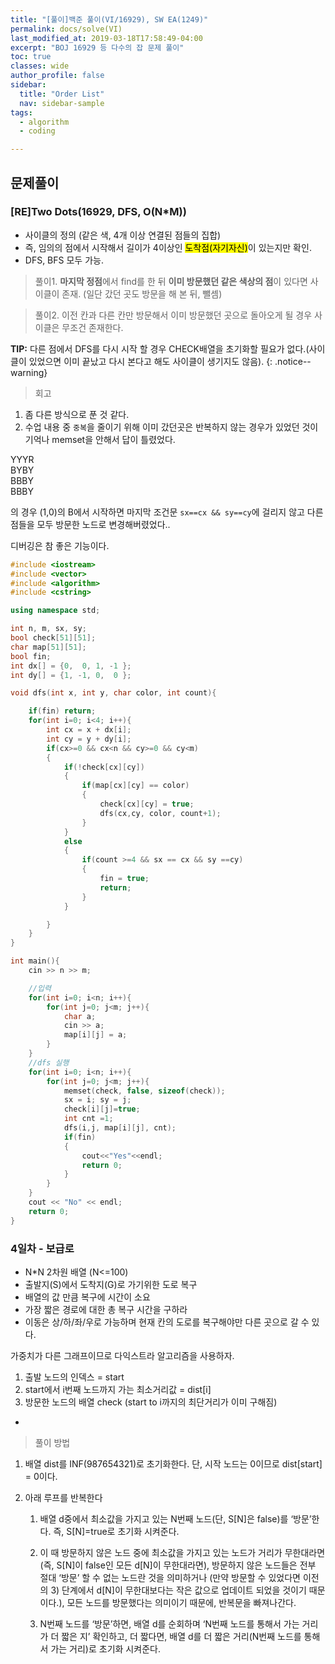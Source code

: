 ```yaml
---
title: "[풀이]백준 풀이(VI/16929), SW EA(1249)"
permalink: docs/solve(VI)
last_modified_at: 2019-03-18T17:58:49-04:00
excerpt: "BOJ 16929 등 다수의 잡 문제 풀이"
toc: true
classes: wide
author_profile: false
sidebar:
  title: "Order List"
  nav: sidebar-sample
tags:
  - algorithm
  - coding

---
```



## 문제풀이

### [RE]Two Dots(16929, DFS, O(N*M))

- 사이클의 정의 (같은 색, 4개 이상 연결된 점들의 집합)
- 즉, 임의의 점에서 시작해서 길이가 4이상인 <mark>도착점(자기자신)</mark>이 있는지만 확인.
- DFS, BFS 모두 가능.

> 풀이1. **마지막 정점**에서 find를 한 뒤 **이미 방문했던 같은 색상의 점**이 있다면 사이클이 존재. (일단 갔던 곳도 방문을 해 본 뒤, 뺄셈)

> 풀이2. 이전 칸과 다른 칸만 방문해서 이미 방문했던 곳으로 돌아오게 될 경우 사이클은 무조건 존재한다.

**TIP:** 다른 점에서 DFS를 다시 시작 할 경우 CHECK배열을 초기화할 필요가 없다.(사이클이 있었으면 이미 끝났고 다시 본다고 해도 사이클이 생기지도 않음).
{: .notice--warning}

> 회고

1. 좀 다른 방식으로 푼 것 같다.
2. 수업 내용 중 `중복`을 줄이기 위해 이미 갔던곳은 반복하지 않는 경우가 있었던 것이 기억나 memset을 안해서 답이 틀렸었다.

YYYR   
BYBY    
BBBY    
BBBY   

의 경우 (1,0)의 B에서 시작하면 마지막 조건문 `sx==cx && sy==cy`에 걸리지 않고 다른 점들을 모두 방문한 노드로 변경해버렸었다..

디버깅은 참 좋은 기능이다.

```c++
#include <iostream>
#include <vector>
#include <algorithm>
#include <cstring>

using namespace std;

int n, m, sx, sy;
bool check[51][51];
char map[51][51];
bool fin;
int dx[] = {0,  0, 1, -1 };
int dy[] = {1, -1, 0,  0 };

void dfs(int x, int y, char color, int count){

	if(fin) return;
	for(int i=0; i<4; i++){
		int cx = x + dx[i];
		int cy = y + dy[i];
		if(cx>=0 && cx<n && cy>=0 && cy<m)
		{
			if(!check[cx][cy])
			{
				if(map[cx][cy] == color)
				{
					check[cx][cy] = true;
					dfs(cx,cy, color, count+1);
				}
			}
			else
			{
				if(count >=4 && sx == cx && sy ==cy)
				{
					fin = true;
					return;
				}
			}

		}
	}
}

int main(){
	cin >> n >> m;

	//입력
	for(int i=0; i<n; i++){
		for(int j=0; j<m; j++){
			char a;
			cin >> a;
			map[i][j] = a;
		}
	}
	//dfs 실행
	for(int i=0; i<n; i++){
		for(int j=0; j<m; j++){
			memset(check, false, sizeof(check));
			sx = i; sy = j;
			check[i][j]=true;
			int cnt =1;
			dfs(i,j, map[i][j], cnt);
			if(fin)
			{
				cout<<"Yes"<<endl;
				return 0;
			}
		}
	}
	cout << "No" << endl;
	return 0;
}


```


### 4일차 - 보급로

- N*N 2차원 배열 (N<=100)
- 출발지(S)에서 도착지(G)로 가기위한 도로 복구
- 배열의 값 만큼 복구에 시간이 소요
- 가장 짧은 경로에 대한 총 복구 시간을 구하라
- 이동은 상/하/좌/우로 가능하며 현재 칸의 도로를 복구해야만 다른 곳으로 갈 수 있다.

가중치가 다른 그래프이므로 다익스트라 알고리즘을 사용하자.

1. 출발 노드의 인덱스 = start
2. start에서 i번째 노드까지 가는 최소거리값 = dist[i]
3. 방문한 노드의 배열 check (start to i까지의 최단거리가 이미 구해짐)
-

> 풀이 방법

1. 배열 dist를 INF(987654321)로 초기화한다. 단, 시작 노드는 0이므로 dist[start] = 0이다.

2. 아래 루프를 반복한다
	
	1. 배열 d중에서 최소값을 가지고 있는 N번째 노드(단, S[N]은 false)를 ‘방문’한다. 즉, S[N]=true로 초기화 시켜준다.

	2.  이 때 방문하지 않은 노드 중에 최소값을 가지고 있는 노드가 거리가 무한대라면(즉, S[N]이 false인 모든 d[N]이 무한대라면), 방문하지 않은 노드들은 전부 절대 ‘방문’ 할 수 없는 노드란 것을 의미하거나 (만약 방문할 수 있었다면 이전의 3) 단계에서 d[N]이 무한대보다는 작은 값으로 업데이트 되었을 것이기 때문이다.), 모든 노드를 방문했다는 의미이기 때문에, 반복문을 빠져나간다.

	3. N번째 노드를 ‘방문’하면, 배열 d를 순회하며 ‘N번째 노드를 통해서 가는 거리가 더 짧은 지’ 확인하고, 더 짧다면, 배열 d를 더 짧은 거리(N번째 노드를 통해서 가는 거리)로 초기화 시켜준다.
